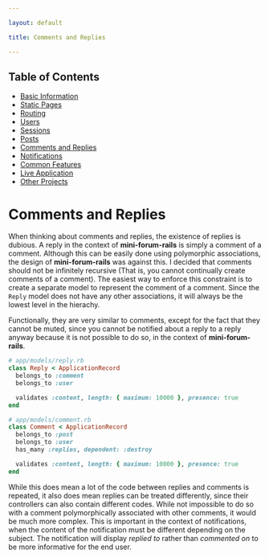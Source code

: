 ```yaml
---

layout: default

title: Comments and Replies

---
```


## Table of Contents
- [Basic Information](./)
- [Static Pages](./static-pages)
- [Routing](./routing)
- [Users](./users)
- [Sessions](./sessions)
- [Posts](./posts)
- [Comments and Replies](./comments-replies)
- [Notifications](./notifications)
- [Common Features](./common-features)
- [Live Application](./live)
- [Other Projects](https://schwarzer-vulpecula.github.io)

# Comments and Replies

When thinking about comments and replies, the existence of replies is dubious. A reply in the context of **mini-forum-rails** is simply a comment of a comment. Although this can be easily done using polymorphic associations, the design of **mini-forum-rails** was against this. I decided that comments should not be infinitely recursive (That is, you cannot continually create comments of a comment). The easiest way to enforce this constraint is to create a separate model to represent the comment of a comment. Since the `Reply` model does not have any other associations, it will always be the lowest level in the hierachy.

Functionally, they are very similar to comments, except for the fact that they cannot be muted, since you cannot be notified about a reply to a reply anyway because it is not possible to do so, in the context of **mini-forum-rails**.

```ruby
# app/models/reply.rb
class Reply < ApplicationRecord
  belongs_to :comment
  belongs_to :user

  validates :content, length: { maximum: 10000 }, presence: true
end
```

```ruby
# app/models/comment.rb
class Comment < ApplicationRecord
  belongs_to :post
  belongs_to :user
  has_many :replies, dependent: :destroy

  validates :content, length: { maximum: 10000 }, presence: true
end
```

While this does mean a lot of the code between replies and comments is repeated, it also does mean replies can be treated differently, since their controllers can also contain different codes. While not impossible to do so with a comment polymorphically associated with other comments, it would be much more complex. This is important in the context of notifications, when the content of the notification must be different depending on the subject. The notification will display *replied to* rather than *commented on* to be more informative for the end user.
